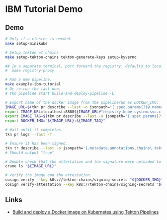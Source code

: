 # IBM Tutorial Demo

## Demo

```bash
# Only if a cluster is needed.
make setup-minikube

# Setup tekton w/ chains
make setup-tekton-chains tekton-generate-keys setup-kyverno

## In a separate terminal, port forward the registry: defaults to localhost:8888
#  make registry-proxy

# Run a new pipeline.
make example-ibm-tutorial
# Or re-run the last one.
# tkn pipeline start build-and-deploy-pipeline -L

# Export name of the docker image from the pipelinerun as DOCKER_IMG:
IMAGE_URL=$(tkn pr describe --last -o jsonpath='{.spec.params[?(@.name=="imageUrl")].value}')
export IMAGE_URL=localhost:8888${IMAGE_URL#"registry.kube-system.svc.cluster.local"}
export IMAGE_TAG=$(tkn pr describe --last -o jsonpath='{.spec.params[?(@.name=="imageTag")].value}')
export DOCKER_IMG="${IMAGE_URL}:${IMAGE_TAG}"

# Wait until it completes.
tkn pr logs --last -f

# Ensure it has been signed.
tkn tr describe --last -o jsonpath='{.metadata.annotations.chains\.tekton\.dev/signed}'
# Should output "true"

# Double check that the attestation and the signature were uploaded to the OCI.
crane ls "${IMAGE_URL}"

# Verify the image and the attestation.
cosign verify --key k8s://tekton-chains/signing-secrets "${DOCKER_IMG}"
cosign verify-attestation --key k8s://tekton-chains/signing-secrets "${DOCKER_IMG}"
```

## Links

- [Build and deploy a Docker image on Kubernetes using Tekton Pipelines](https://developer.ibm.com/devpractices/devops/tutorials/build-and-deploy-a-docker-image-on-kubernetes-using-tekton-pipelines/#create-a-task-to-clone-the-git-repository)
